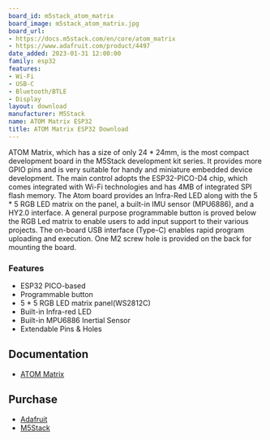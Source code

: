 ```yaml
---
board_id: m5stack_atom_matrix
board_image: m5stack_atom_matrix.jpg
board_url:
- https://docs.m5stack.com/en/core/atom_matrix
- https://www.adafruit.com/product/4497
date_added: 2023-01-31 12:00:00
family: esp32
features:
- Wi-Fi
- USB-C
- Bluetooth/BTLE
- Display
layout: download
manufacturer: M5Stack
name: ATOM Matrix ESP32
title: ATOM Matrix ESP32 Download
---
```


ATOM Matrix, which has a size of only 24 * 24mm, is the most compact development board in the M5Stack development kit series. It provides more GPIO pins and is very suitable for handy and miniature embedded device development. The main control adopts the ESP32-PICO-D4 chip, which comes integrated with Wi-Fi technologies and has 4MB of integrated SPI flash memory. The Atom board provides an Infra-Red LED along with the 5 * 5 RGB LED matrix on the panel, a built-in IMU sensor (MPU6886), and a HY2.0 interface. A general purpose programmable button is proved below the RGB Led matrix to enable users to add input support to their various projects. The on-board USB interface (Type-C) enables rapid program uploading and execution. One M2 screw hole is provided on the back for mounting the board.

### Features
- ESP32 PICO-based
- Programmable button
- 5 * 5 RGB LED matrix panel(WS2812C)
- Built-in Infra-red LED
- Built-in MPU6886 Inertial Sensor
- Extendable Pins & Holes

## Documentation

* [ATOM Matrix](https://docs.m5stack.com/en/core/atom_matrix)

## Purchase

* [Adafruit](https://www.adafruit.com/product/4497)
* [M5Stack](https://shop.m5stack.com/collections/m5-controllers/products/atom-matrix-esp32-development-kit)
